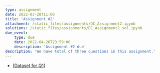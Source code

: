 ```yaml
---
type: assignment
date: 2022-03-28T11:00
title: 'Assignment #2'
attachment: /static_files/assignments/DC_Assignment2.ipynb
solutions: /static_files/assignments/DC_Assignment2_sol.ipynb
due_event: 
    type: due
    date: 2022-04-26T23:59:00
    description: 'Assignment #2 due'
description: 'We have total of three questions in this assignment.'
---
```

- [[Dataset for Q1]](https://www.dropbox.com/s/s6dhze7z7xw3n5b/climate.csv?dl=0)
